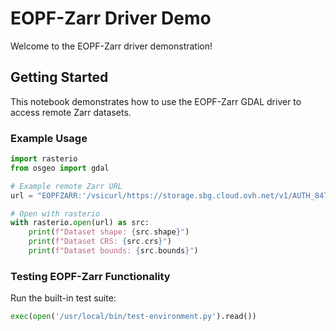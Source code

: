 # EOPF-Zarr Driver Demo

Welcome to the EOPF-Zarr driver demonstration!

## Getting Started

This notebook demonstrates how to use the EOPF-Zarr GDAL driver to access remote Zarr datasets.

### Example Usage

```python
import rasterio
from osgeo import gdal

# Example remote Zarr URL
url = "EOPFZARR:'/vsicurl/https://storage.sbg.cloud.ovh.net/v1/AUTH_8471d76cdd494d98a078f28b195dace4/sentinel-1-public/demo_product/grd/S01SIWGRH_20240201T164915_0025_A146_S000_5464A_VH.zarr'"

# Open with rasterio
with rasterio.open(url) as src:
    print(f"Dataset shape: {src.shape}")
    print(f"Dataset CRS: {src.crs}")
    print(f"Dataset bounds: {src.bounds}")
```

### Testing EOPF-Zarr Functionality

Run the built-in test suite:

```python
exec(open('/usr/local/bin/test-environment.py').read())
```
